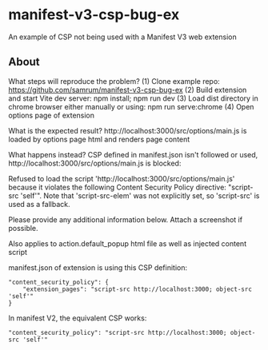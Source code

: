 # manifest-v3-csp-bug-ex

An example of CSP not being used with a Manifest V3 web extension

## About

What steps will reproduce the problem?
(1) Clone example repo: https://github.com/samrum/manifest-v3-csp-bug-ex
(2) Build extension and start Vite dev server: npm install; npm run dev
(3) Load dist directory in chrome browser either manually or using: npm run serve:chrome
(4) Open options page of extension

What is the expected result?
http://localhost:3000/src/options/main.js is loaded by options page html and renders page content

What happens instead?
CSP defined in manifest.json isn't followed or used, http://localhost:3000/src/options/main.js is blocked:

Refused to load the script 'http://localhost:3000/src/options/main.js' because it violates the following Content Security Policy directive: "script-src 'self'". Note that 'script-src-elem' was not explicitly set, so 'script-src' is used as a fallback.

Please provide any additional information below. Attach a screenshot if
possible.

Also applies to action.default_popup html file as well as injected content script

manifest.json of extension is using this CSP definition:

	"content_security_policy": {
		"extension_pages": "script-src http://localhost:3000; object-src 'self'"
	}

In manifest V2, the equivalent CSP works:

	"content_security_policy": "script-src http://localhost:3000; object-src 'self'"

